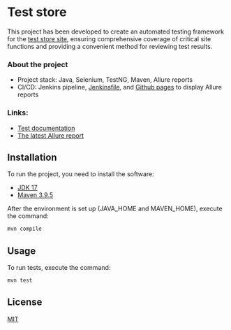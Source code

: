 # Test store
This project has been developed to create an automated testing framework for the [test store site](https://teststore.automationtesting.co.uk/index.php), ensuring comprehensive coverage of critical site functions and providing a convenient method for reviewing test results.

### About the project
- Project stack: Java, Selenium, TestNG, Maven, Allure reports
- CI/CD: Jenkins pipeline, [Jenkinsfile](https://github.com/Pr1awrence/automation-test-store/blob/master/Jenkinsfile), and [Github pages](https://pr1awrence.github.io/automation-test-store/) to display Allure reports

### Links:
- [Test documentation](https://docs.google.com/spreadsheets/d/1U8I9o3OmHLU1LQj_cAJqAa_LK4M1uoM15k5TcSO8oRs/edit#gid=0)
- [The latest Allure report](https://pr1awrence.github.io/automation-test-store/)

## Installation
To run the project,  you need to install the software:
- [JDK 17](https://www.oracle.com/java/technologies/downloads/#java17)
- [Maven 3.9.5](https://maven.apache.org/docs/3.9.5/release-notes.html)

After the environment is set up (JAVA_HOME and MAVEN_HOME),
execute the command:
```bash
mvn compile
```

## Usage
To run tests, execute the command:
```bash
mvn test
```

## License

[MIT](https://choosealicense.com/licenses/mit/)